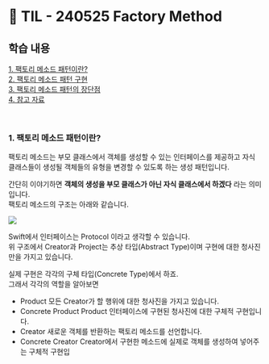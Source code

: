 # 📝 TIL - 240525 Factory Method

## 학습 내용

[1. 팩토리 메소드 패턴이란?](#-1-팩토리-메소드-패턴이란)</br>
[2. 팩토리 메소드 패턴 구현](#-2-팩토리-메소드-패턴-구현)</br>
[3. 팩토리 메소드 패턴의 장단점](#-3-팩토리-메소드-패턴의-장단점)</br>
[4. 참고 자료](#4-참고-자료)</br>

</br>

### 1. 팩토리 메소드 패턴이란?

팩토리 메소드는 부모 클래스에서 객체를 생성할 수 있는 인터페이스를 제공하고 자식 클래스들이 생성될 객체들의 유형을 변경할 수 있도록 하는 생성 패턴입니다.</br>

간단히 이야기하면 **객체의 생성을 부모 클래스가 아닌 자식 클래스에서 하겠다** 라는 의미입니다.</br>
팩토리 메소드의 구조는 아래와 같습니다.</br>

<img src = “” width = “450” /> </br>

Swift에서 인터페이스는 Protocol 이라고 생각할 수 있습니다.</br>
위 구조에서 Creator과 Project는 추상 타입(Abstract Type)이며 구현에 대한 청사진만을 가지고 있습니다.</br>

실제 구현은 각각의 구체 타입(Concrete Type)에서 하죠.</br>
그래서 각각의 역할을 알아보면

- Product
    모든 Creator가 할 행위에 대한 청사진을 가지고 있습니다.  
- Concrete Product
    Product 인터페이스에 구현된 청사진에 대한 구체적 구현입니다.
- Creator
    새로운 객체를 반환하는 팩토리 메소드를 선언합니다.   
- Concrete Creator
    Creator에서 구현한 메소드에 실제로 객체를 생성하여 넣어주는 구체적 구현입
    

</br>
